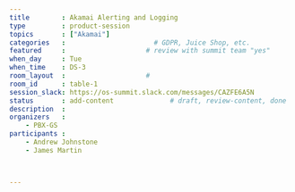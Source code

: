 ```yaml
---
title        : Akamai Alerting and Logging
type         : product-session
topics       : ["Akamai"]
categories   :                      # GDPR, Juice Shop, etc.
featured     :                    # review with summit team "yes"
when_day     : Tue
when_time    : DS-3
room_layout  :                    #
room_id      : table-1
session_slack: https://os-summit.slack.com/messages/CAZFE6A5N
status       : add-content              # draft, review-content, done
description  :
organizers   :
    - PBX-GS
participants :
    - Andrew Johnstone
    - James Martin



---
```


<!-- (add more details about DevSecOps Maturity Model here)

## WHY

(...)

## What

(...)

## Outcomes

(...)

## References

(...) -->
